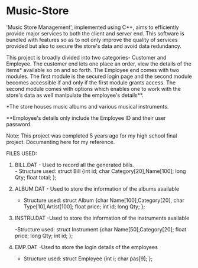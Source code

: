 # Music-Store
'Music Store Management', implemented using C++, aims to efficiently provide major services to both the client and server end. This software is bundled with features so as to not only improve the quality of services provided but also to secure the store's data and avoid data redundancy.

This project is broadly divided into two categories- Customer and Employee. The customer end lets one place an order, view the details of the items* available so on and so forth.
The Employee end comes with two modules. The first module is the secured login page and the second module becomes accessible if and only if the first module grants access. The second module comes with options which enables one to work with the store's data as well manipulate the employee's details**.

*The store houses music albums and various musical instruments.

**Employee's details only include the Employee ID and their user password. 

Note: This project was completed 5 years ago for my high school final project. Documenting here for my reference.

FILES USED:
1.	BILL.DAT                 - Used to record all the generated bills.  
                                              -  Structure used:
                                                         struct Bill
                                                        {int id;
                                                         char Category[20],Name[100];
                                                         long Qty;
                                                         float total;
                                                            };
2.	ALBUM.DAT            - Used to store the information of the albums available

  	 - Structure used: 
                              struct Album
                                                         {char Name[100],Category[20],
                                                           char Type[10],Artist[100];
                                                           float price; int id;
                                                           long Qty;
                                                            };
4.	INSTRU.DAT      -Used to store the information of the instruments available

  	   -Structure used:
                                                        struct Instrument
                                                         {char Name[50],Category[20];
                                                           float price;
                                                           long Qty;  int id;
                                                           };
6.	EMP.DAT            -Used to store the login details of the employees

  	 - Structure used:
                              struct Employee
                                                        {int i;
                                                         char pas[9];
                                                         };

